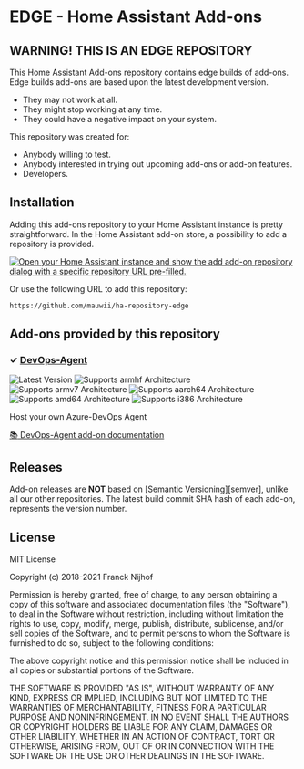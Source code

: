 # EDGE - Home Assistant Add-ons

## WARNING! THIS IS AN EDGE REPOSITORY

This Home Assistant Add-ons repository contains edge builds of add-ons. Edge
builds add-ons are based upon the latest development version.

- They may not work at all.
- They might stop working at any time.
- They could have a negative impact on your system.

This repository was created for:

- Anybody willing to test.
- Anybody interested in trying out upcoming add-ons or add-on features.
- Developers.

## Installation

Adding this add-ons repository to your Home Assistant instance is
pretty straightforward. In the Home Assistant add-on store,
a possibility to add a repository is provided.

[![Open your Home Assistant instance and show the add add-on repository dialog with a specific repository URL pre-filled.](https://my.home-assistant.io/badges/supervisor_add_addon_repository.svg)](https://my.home-assistant.io/redirect/supervisor_add_addon_repository/?repository_url=https%3A%2F%2Fgithub.com%2Fmauwii%2Fha-repository-edge)

Or use the following URL to add this repository:

```txt
https://github.com/mauwii/ha-repository-edge
```

## Add-ons provided by this repository

### &#10003; [DevOps-Agent][addon-ha-devops-agent]

![Latest Version][ha-devops-agent-version-shield]
![Supports armhf Architecture][ha-devops-agent-armhf-shield]
![Supports armv7 Architecture][ha-devops-agent-armv7-shield]
![Supports aarch64 Architecture][ha-devops-agent-aarch64-shield]
![Supports amd64 Architecture][ha-devops-agent-amd64-shield]
![Supports i386 Architecture][ha-devops-agent-i386-shield]

Host your own Azure-DevOps Agent

[:books: DevOps-Agent add-on documentation][addon-doc-ha-devops-agent]

## Releases

Add-on releases are **NOT** based on [Semantic Versioning][semver], unlike
all our other repositories. The latest build commit SHA hash of each
add-on, represents the version number.

## License

MIT License

Copyright (c) 2018-2021 Franck Nijhof

Permission is hereby granted, free of charge, to any person obtaining a copy
of this software and associated documentation files (the "Software"), to deal
in the Software without restriction, including without limitation the rights
to use, copy, modify, merge, publish, distribute, sublicense, and/or sell
copies of the Software, and to permit persons to whom the Software is
furnished to do so, subject to the following conditions:

The above copyright notice and this permission notice shall be included in all
copies or substantial portions of the Software.

THE SOFTWARE IS PROVIDED "AS IS", WITHOUT WARRANTY OF ANY KIND, EXPRESS OR
IMPLIED, INCLUDING BUT NOT LIMITED TO THE WARRANTIES OF MERCHANTABILITY,
FITNESS FOR A PARTICULAR PURPOSE AND NONINFRINGEMENT. IN NO EVENT SHALL THE
AUTHORS OR COPYRIGHT HOLDERS BE LIABLE FOR ANY CLAIM, DAMAGES OR OTHER
LIABILITY, WHETHER IN AN ACTION OF CONTRACT, TORT OR OTHERWISE, ARISING FROM,
OUT OF OR IN CONNECTION WITH THE SOFTWARE OR THE USE OR OTHER DEALINGS IN THE
SOFTWARE.

[addon-ha-devops-agent]: https://github.com/mauwii/ha-devops-agent/tree/3720e0a
[addon-doc-ha-devops-agent]: https://github.com/mauwii/ha-devops-agent/blob/3720e0a/README.md
[ha-devops-agent-issue]: https://github.com/mauwii/ha-devops-agent/issues
[ha-devops-agent-version-shield]: https://img.shields.io/badge/version-3720e0a-blue.svg
[ha-devops-agent-aarch64-shield]: https://img.shields.io/badge/aarch64-yes-green.svg
[ha-devops-agent-amd64-shield]: https://img.shields.io/badge/amd64-no-red.svg
[ha-devops-agent-armhf-shield]: https://img.shields.io/badge/armhf-no-red.svg
[ha-devops-agent-armv7-shield]: https://img.shields.io/badge/armv7-no-red.svg
[ha-devops-agent-i386-shield]: https://img.shields.io/badge/i386-no-red.svg
[issue]: https://github.com/mauwii/ha-repository-edge/issues
[license-shield]: https://img.shields.io/github/license/mauwii/ha-repository-edge.svg